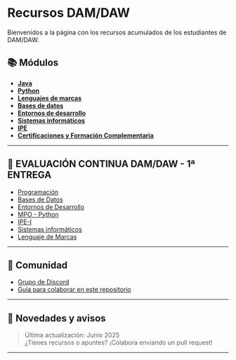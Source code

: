 # Recursos DAM/DAW

Bienvenidos a la página con los recursos acumulados de los estudiantes de DAM/DAW.


## 📚 **Módulos**

- [**Java**](Java/index.md)
- [**Python**](Python/index.md)
- [**Lenguajes de marcas**](<Lenguajes de Marcas y Sistemas de Gestión de la Información/index.md>)
- [**Bases de datos**](<Bases de Datos/index.md>)
- [**Entornos de desarrollo**](<Entornos de Desarrollo/index.md>)
- [**Sistemas informáticos**](<Sistemas Informáticos/index.md>)
- [**IPE**](<Itinerario Personal para la Empleabilidad/index.md>)
- [**Certificaciones y Formación Complementaria**](<Certificaciones y Formación Complementaria/index.md>)

---

## 📝 **EVALUACIÓN CONTINUA DAM/DAW - 1ª ENTREGA**

- [Programación](/docs/eva_continua.md#-proyecto-programacion-java)
- [Bases de Datos](/docs/eva_continua.md#-proyecto-bases-de-datos)
- [Entornos de Desarrollo](/docs/eva_continua.md#️-proyecto-entornos-de-desarrollo)
- [MPO - Python](/docs/eva_continua.md#-proyecto-mpo--python)
- [IPE-I](/docs/eva_continua.md#-proyecto-ipe-i)
- [Sistemas informáticos](/docs/eva_continua.md#️-proyecto-sistemas-informáticos)
- [Lenguaje de Marcas](/docs/eva_continua.md#️-proyecto-lenguaje-de-marcas)

---

## 🤝 Comunidad

- [Grupo de Discord](https://discord.gg/WBPJua2j)
- [Guía para colaborar en este repositorio](https://github.com/jordicido/recursosDAMDAW)

---
## 📢 Novedades y avisos

> Última actualización: Junio 2025  
> ¿Tienes recursos o apuntes? ¡Colabora enviando un pull request!

---
